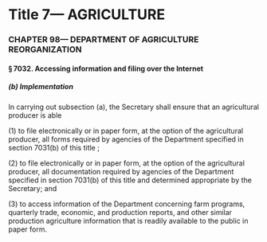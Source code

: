 
# Title 7— AGRICULTURE
### CHAPTER 98— DEPARTMENT OF AGRICULTURE REORGANIZATION
#### § 7032. Accessing information and filing over the Internet
##### (b) Implementation

In carrying out subsection (a), the Secretary shall ensure that an agricultural producer is able

(1) to file electronically or in paper form, at the option of the agricultural producer, all forms required by agencies of the Department specified in section 7031(b) of this title ;

(2) to file electronically or in paper form, at the option of the agricultural producer, all documentation required by agencies of the Department specified in section 7031(b) of this title and determined appropriate by the Secretary; and

(3) to access information of the Department concerning farm programs, quarterly trade, economic, and production reports, and other similar production agriculture information that is readily available to the public in paper form.
